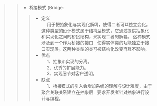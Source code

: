
>> * 桥接模式 (Bridge)   
>>> - 定义   
&emsp; 用于把抽象化与实现化解耦，使得二者可以独立变化。这种类型的设计模式属于结构型模式，它通过提供抽象化和实现化之间的桥接结构，来实现二者的解耦。
这种模式涉及到一个作为桥接的接口，使得实体类的功能独立于接口实现类。这两种类型的类可被结构化改变而互不影响。      
>>> - 优点   
&emsp; 1、抽象和实现的分离。         
&emsp; 2、优秀的扩展能力。         
&emsp; 3、实现细节对客户透明。           
>>> - 缺点     
&emsp; 1、桥接模式的引入会增加系统的理解与设计难度，由于聚合关联关系建立在抽象层，要求开发者针对抽象进行设计与编程。        

